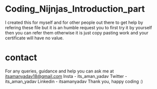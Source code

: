 # Coding_Nijnjas_Introduction_part
I created this for myself and for other people out there to get help by refering these file but it is an humble request you to first try it by yourself then you can refer them otherwise it is just copy pasting work and your certificate will have no value.

# contact
For any queries, guidance and help you can ask me at itsamanyadav18@gmail.com 
Insta - its_aman_yadav
Twitter - its_aman_yadav
Linkedin - itsamanyadav
Thank you, happy coding :)
